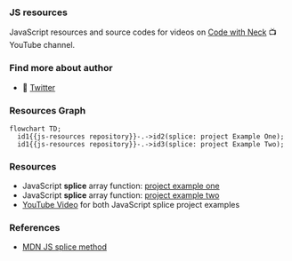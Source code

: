 ### JS resources
JavaScript resources and source codes for videos on [Code with Neck](https://www.youtube.com/channel/UC-5HS-AeihwNU6s8tCVWuVw) :tv: YouTube channel.


### Find more about author
- :blue_heart: [Twitter](https://twitter.com/Nechir89)

### Resources Graph

```mermaid
flowchart TD;
  id1{{js-resources repository}}-.->id2(splice: project Example One);
  id1{{js-resources repository}}-.->id3(splice: project Example Two);
```


### Resources
- JavaScript **splice** array function: [project example one](https://github.com/Nechir-89/spliceExample1) 
- JavaScript **splice** array function: [project example two](https://github.com/Nechir-89/spliceExample2)
- [YouTube Video]() for both JavaScript splice project examples


### References
- [MDN JS splice method](https://developer.mozilla.org/en-US/docs/Web/JavaScript/Reference/Global_Objects/Array/splice)
